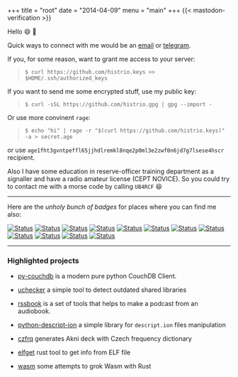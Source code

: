 +++
title = "root"
date = "2014-04-09"
menu = "main"
+++
{{< mastodon-verification \>}}

Hello :smile: :wave:

Quick ways to connect with me would be an [email](mailto:me+website@false.org.ru) or [telegram](https://t.me/histrio).

If you, for some reason, want to grant me access to your server:

> `$ curl https://github.com/histrio.keys >> $HOME/.ssh/authorized_keys`

If you want to send me some encrypted stuff, use my public key:

> `$ curl -sSL https://github.com/histrio.gpg | gpg --import -`

Or use more convinent `rage`:

> `$ echo "hi" | rage -r "$(curl https://github.com/histrio.keys)" -a > secret.age`

or use `age1fht3gvntpeffl65jjhdlremkl8nqe2p0ml3e2zwf0n6jd7g7lsese4hscr` recipient.

Also I have some education in reserve-officer training department as a signaller and have a radio amateur license (CEPT NOVICE). So you could try to contact me with a morse code by calling `UB4RCF` :laughing:

---

Here are the *unholy bunch of badges* for places where you can find me also:

[![Status](https://badgen.net/badge/icon/email?icon=terminal&label)](mailto:me+website@false.org.ru)
[![Status](https://badgen.net/badge/icon/telegram?icon=telegram&label)](https://t.me/histrio)
[![Status](https://badgen.net/badge/icon/mastodon?icon=mastodon&label)](https://fosstodon.org/@histrio)
[![Status](https://badgen.net/badge/icon/discord?icon=discord&label)](https://discordapp.com/users/334224768645595137)
[![Status](https://badgen.net/badge/icon/buymeacoffee?icon=buymeacoffee&label)](https://www.buymeacoffee.com/histrio)
[![Status](https://badgen.net/badge/icon/rss?icon=rss&label)](https://false.org.ru/blog/index.xml)
[![Status](https://badgen.net/badge/icon/github?icon=github&label)](https://github.com/histrio/)
[![Status](https://badgen.net/badge/icon/goodreads?icon=goodreads&label)](https://www.goodreads.com/histrio)
[![Status](https://badgen.net/badge/icon/keybase?icon=keybase&label)](https://keybase.io/histrio)
[![Status](https://badgen.net/badge/icon/pypi?icon=pypi&label)](https://keybase.io/histrio)
[![Status](https://badgen.net/badge/icon/twitter?icon=twitter&label)](https://twitter.com/histrio/)
[![Status](https://badgen.net/keybase/pgp/lukechilds)](https://keyoxide.org/8A9893D4B64B480E471DBE5718839067D122293D)

---


### **Highlighted projects**


- [py-couchdb](https://github.com/histrio/py-couchdb) is a modern pure python CouchDB Client.

- [uchecker](https://github.com/cloudlinux/kcare-uchecker/) a simple tool to detect outdated shared libraries 

- [rssbook](https://github.com/histrio/rssbook) is a set of tools that helps to make a podcast from an audiobook.

- [python-descript-ion](https://github.com/histrio/python-descript-ion) a simple library for `descript.ion` files manipulation

- [czfrq](https://github.com/histrio/czfrq) generates Akni deck with Czech frequency dictionary


- [elfget](https://github.com/histrio/elfget/) rust tool to get info from ELF file

- [wasm](/wasm) some attempts to grok Wasm with Rust

